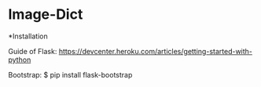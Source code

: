 Image-Dict
==========

*Installation

Guide of Flask: 
	https://devcenter.heroku.com/articles/getting-started-with-python

Bootstrap:
	$ pip install flask-bootstrap






